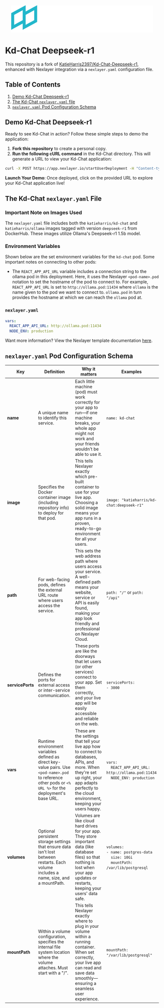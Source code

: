 <div style="margin: 20px;">
  <img src="docs/images/nexlayer.png" alt="Nexlayer GitHub Banner">
</div>

# Kd-Chat Deepseek-r1

This repository is a fork of [KatieHarris2397/Kd-Chat-Deepseek-r1](https://github.com/KatieHarris2397/Kd-Chat-Deepseek-r1), enhanced with Nexlayer integration via a `nexlayer.yaml` configuration file.

## Table of Contents

1. [Demo Kd-Chat Deepseek-r1](#demo-kd-chat-deepseek-r1)
2. [The Kd-Chat `nexlayer.yaml` file](#the-kd-chat-nexlayeryaml-file)
3. [`nexlayer.yaml` Pod Configuration Schema](#nexlayeryaml-pod-configuration-schema)

## Demo Kd-Chat Deepseek-r1

Ready to see Kd-Chat in action? Follow these simple steps to demo the application:
1. **Fork this repository** to create a personal copy.
2. **Run the following cURL command** in the Kd-Chat directory. This will generate a URL to view your Kd-Chat application:
```bash
curl -X POST https://app.nexlayer.io/startUserDeployment -H "Content-type: text/x-yaml" --data-binary @nexlayer.yaml
```

**Launch Your Demo**: Once deployed, click on the provided URL to explore your Kd-Chat application live!

## The Kd-Chat `nexlayer.yaml` File

### Important Note on Images Used
The `nexlayer.yaml` file includes both the `katieharris/kd-chat` and `katieharris/ollama` images tagged with version `deepseek-r1` from DockerHub.  These images utilize Ollama's Deepseek-r1 1.5b model.

### Environment Variables
Shown below are the set environment variables for the `kd-chat` pod.  Some important notes on connecting to other pods:
- The `REACT_APP_API_URL` variable includes a connection string to the ollama pod in this deployment.  Here, it uses the Nexlayer `<pod-name>.pod` notation to set the hostname of the pod to connect to.  For example, `REACT_APP_API_URL` is set to `http://ollama.pod:11434` where `ollama` is the name given to the pod we want to connect to.  `ollama.pod` in turn provides the hostname at which we can reach the `ollama` pod at.

### `nexlayer.yaml`
```yaml
vars:
  REACT_APP_API_URL: http://ollama.pod:11434
  NODE_ENV: production
```

Want more information?  View the Nexlayer template documentation [here](https://github.com/Nexlayer/templates/blob/main/README.md).

## `nexlayer.yaml` Pod Configuration Schema
| Key | Definition | Why it matters | Examples |
|-----|------------|----------------|----------|
| **name** | A unique name to identify this service. | Each little machine (pod) must work correctly for your app to run—if one machine breaks, your whole app might not work and your friends wouldn't be able to use it. | `name: kd-chat` |
| **image** | Specifies the Docker container image (including repository info) to deploy for that pod. | This tells Nexlayer exactly which pre-built container to use for your live app. Choosing a solid image means your app runs in a proven, ready-to-go environment for all your users. | `image: "katieharris/kd-chat:deepseek-r1"` |
| **path** | For web-facing pods, defines the external URL route where users access the service. | This sets the web address path where users access your service. A well-defined path means your website, service or API is easily found, making your app look friendly and professional on Nexlayer Cloud. | `path: "/"` or `path: "/api"` |
| **servicePorts** | Defines the ports for external access or inter-service communication. | These ports are like the doorways that let users (or other services) connect to your app. Set them correctly, and your live app will be easily accessible and reliable on the web. | `servicePorts:`<br>`- 3000` |
| **vars** | Runtime environment variables defined as direct key-value pairs. Use `<pod-name>.pod` to reference other pods or `<% URL %>` for the deployment's base URL. | These are the settings that tell your live app how to connect to databases, APIs, and more. When they're set up right, your app adapts perfectly to the cloud environment, keeping your users happy. | `vars:`<br>`  REACT_APP_API_URL: http://ollama.pod:11434`<br>`  NODE_ENV: production`<br> |
| **volumes** | Optional persistent storage settings that ensure data isn't lost between restarts. Each volume includes a name, size, and a mountPath. | Volumes are like cloud hard drives for your app. They store important data (like database files) so that nothing is lost when your app updates or restarts, keeping your users' data safe. | `volumes:`<br>`- name: postgres-data`<br>`  size: 10Gi`<br>`  mountPath: /var/lib/postgresql` |
| **mountPath** | Within a volume configuration, specifies the internal file system location where the volume attaches. Must start with a "/". | This tells Nexlayer exactly where to plug in your volume within a running container. When set correctly, your live app can read and save data smoothly—ensuring a seamless user experience. | `mountPath: "/var/lib/postgresql"` |
